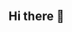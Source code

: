 ## Hi there 👋
<!--![GitHub Stats](https://github-readme-stats.vercel.app/api?username=SENAJavierZamora&show_icons=true&theme=radical) ---->


<!--
**SENAJavierZamora/SENAJavierZamora** is a ✨ _special_ ✨ repository because its `README.md` (this file) appears on your GitHub profile.

Here are some ideas to get you started:

- 🔭 I’m currently working on ...
- 🌱 I’m currently learning ...
- 👯 I’m looking to collaborate on ...
- 🤔 I’m looking for help with ...
- 💬 Ask me about ...
- 📫 How to reach me: ...
- 😄 Pronouns: ...
- ⚡ Fun fact: ...
-->

